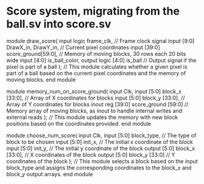 # Score system, migrating from the ball.sv into score.sv

module draw_score(
    input logic frame_clk,               // Frame clock signal
    input [9:0] DrawX_in, DrawY_in,      // Current pixel coordinates
    input [39:0] score_ground[59:0],     // Memory of moving blocks, 30 rows each 20 bits wide
    input [4:0] is_ball_color,
    output logic [4:0] is_ball           // Output signal if the pixel is part of a ball
);
    // This module calculates whether a given pixel is part of a ball based on the current pixel coordinates and the memory of moving blocks.
end module

module memory_num_on_score_ground(
    input Clk,
    input [5:0] block_x [33:0],                // Array of X coordinates for blocks
    input [5:0] block_y [33:0],                // Array of Y coordinates for blocks
    inout reg [39:0] score_ground [59:0]       // Memory array of moving blocks, as inout to handle internal writes and external reads
);
    // This module updates the memory with new block positions based on the coordinates provided.
end module

module choose_num_score(
    input Clk,
    input [5:0] block_type,           // The type of block to be chosen
    input [5:0] init_x,               // The initial x coordinate of the block
    input [5:0] init_y,               // The initial y coordinate of the block
    output [5:0] block_x [33:0],      // X coordinates of the block
    output [5:0] block_y [33:0]       // Y coordinates of the block
);
    // This module selects a block based on the input block_type and assigns the corresponding coordinates to the block_x and block_y output arrays.
end module
